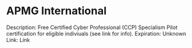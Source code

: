 # APMG International

Description: Free Certified Cyber Professional (CCP) Specialism Pilot certification for eligible indiviuals (see link for info).
Expiration: Unknown
Link: Link
